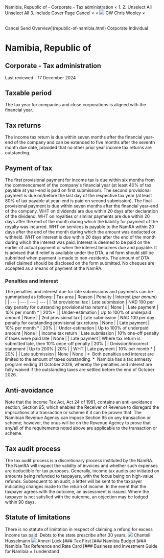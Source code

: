 Namibia, Republic of - Corporate - Tax administration
×
1.
2.
Unselect All
Unselect All
3.
Include Cover Page
Cancel
×
×
![](-/media/world-wide-tax-summaries/attachments/global---chris-wooley.ashx%3Frev=ac5e5f3223b34096b1afc2a6009c7320&revision=ac5e5f32-23b3-4096-b1af-c2a6009c7320&hash=859B7ADC84DC2CBEC9760E9E6EE7DE6D0A8BFCDF)
CW
Chris Wooley
×
######
Cancel
Send
Overview](republic-of-namibia.html)
Corporate
Individual
# Namibia, Republic of
## Corporate - Tax administration
Last reviewed - 17 December 2024
## Taxable period
The tax year for companies and close corporations is aligned with the financial year.
## Tax returns
The income tax return is due within seven months after the financial year-end of the company and can be extended to five months after the seventh month due date, provided that no other prior year income tax returns are outstanding.
## Payment of tax
The first provisional payment for income tax is due within six months from the commencement of the company's financial year (at least 40% of tax payable at year-end is paid on first submission). The second provisional payment is due on/before the last day of the respective tax year (at least 80% of tax payable at year-end is paid on second submission). The final provisional payment is due within seven months after the financial year-end of the company.
WHT on dividends are due within 20 days after declaration of the dividend.
WHT on royalties or similar payments are due within 20 days after the end of the month during which the liability for payment of the royalty was incurred.
WHT on services is payable to the NamRA within 20 days after the end of the month during which the amount was deducted or withheld.
WHT on interest is due within 20 days after the end of the month during which the interest was paid. Interest is deemed to be paid on the earlier of actual payment or when the interest becomes due and payable.
It is advised that if relief is available under the DTA, a nil form should still be submitted when payment is made to non-residents. The amount of DTA relief claimed should be disclosed on the form submitted.
No cheques are accepted as a means of payment at the NamRA.
### Penalties and interest
The penalties and interest due for late submissions and payments can be summarised as follows:
| Tax area | Reason | Penalty | Interest (*per annum*) |
| --- | --- | --- | --- |
| 1st provisional tax | Late submission | NAD 100 per day penalty for outstanding provisional tax returns | None |
| Late payment | 10% per month \* | 20%\* |
| Under-estimation | Up to 100% of underpaid amount | None |
| 2nd provisional tax | Late submission | NAD 100 per day penalty for outstanding provisional tax returns | None |
| Late payment | 10% per month \* | 20% |
| Under-estimation | Up to 100% of underpaid amount | None |
| Income tax return | Late submission | 10% one-off penalty if taxes were paid late | None |
| Late payment | Where tax return is submitted late, then 10% once-off penalty | 20% |
| Omission/incorrect statement | Up to 200% | 20% |
| WHT | Late payment | 10% per month \* | 20% |
| Late submission | None | None |
\*  Both penalties and interest are limited to the amount of taxes outstanding.
\*  Namibia has a tax amnesty program ending 31 October 2026, whereby the penalties and interest are fully waived if the outstanding taxes are settled before the end of October 2026.
## Anti-avoidance
Note that the Income Tax Act, Act 24 of 1981, contains an anti-avoidance section, Section 95, which enables the Receiver of Revenue to disregard the implications of a transaction or scheme if it can be proven that:
The Namibian Revenue Agency can impose Section 95 on any transaction or scheme; however, the onus will be on the Revenue Agency to prove that any/all of the requirements noted above are applicable to the transaction or scheme.
## Tax audit process
The tax audit process is a discretionary process instituted by the NamRA. The NamRA will inspect the validity of invoices and whether such expenses are deductible for tax purposes.
Generally, income tax audits are initiated on amounts being refunded to taxpayers, with the focus being on high-value refunds.
Subsequent to an audit, a letter will be sent to the taxpayer indicating changes made to the return of income.
In the event that the taxpayer agrees with the outcome, an assessment is issued. Where the taxpayer is not satisfied with the outcome, an objection may be lodged within 90 days.
## Statute of limitations
There is no statute of limitation in respect of claiming a refund for excess income tax paid. Debts to the state prescribe after 30 years.
![](-/media/world-wide-tax-summaries/republicofnamibiachantell-husselmannnamibia--chantell-husselmannjpg20240812090717405.ashx%3Frev=0edcba9d81c84950bdec3d819ec66d9a&revision=0edcba9d-81c8-4950-bdec-3d819ec66d9a&hash=A97113980A9B4D798FB97F6F7BD9CFA7DE62FF4E)
Chantell Husselmann
![](-/media/world-wide-tax-summaries/republicofnamibiaanneri-lucknamibia--anneri-luckjpg20240812090751915.ashx%3Frev=2fde843acc854dabb4e427089100f2e8&revision=2fde843a-cc85-4dab-b4e4-27089100f2e8&hash=16CA17558AD653A265D0CF654C4ADB5D4D54E03F)
Anneri Lück
[### Tax First
[### Namibia Budget
[### Namibia Tax Reference and Rate Card
[### Business and Investment Guide for Namibia
×
I understand